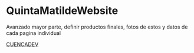 # QuintaMatildeWebsite

Avanzado mayor parte, definir productos finales, fotos de estos y datos de cada pagina individual


[CUENCADEV](http://cuencadev.com)
